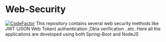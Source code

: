 # Web-Security

[![CodeFactor](https://www.codefactor.io/repository/github/yasasmahima/web-security/badge)](https://www.codefactor.io/repository/github/yasasmahima/web-security)
This repository contains several web security methods like JWT (JSON Web Token) authentication ,Okta verification ..etc. Here all the applications are developed using both Spring-Boot and NodeJS
